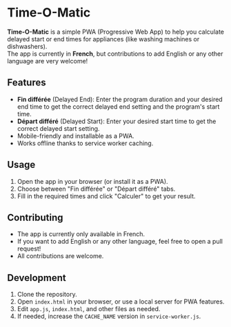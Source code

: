 # Time-O-Matic

**Time-O-Matic** is a simple PWA (Progressive Web App) to help you calculate delayed start or end times for appliances (like washing machines or dishwashers).  
The app is currently in **French**, but contributions to add English or any other language are very welcome!

## Features

- **Fin différée** (Delayed End): Enter the program duration and your desired end time to get the correct delayed end setting and the program's start time.
- **Départ différé** (Delayed Start): Enter your desired start time to get the correct delayed start setting.
- Mobile-friendly and installable as a PWA.
- Works offline thanks to service worker caching.

## Usage

1. Open the app in your browser (or install it as a PWA).
2. Choose between "Fin différée" or "Départ différé" tabs.
3. Fill in the required times and click "Calculer" to get your result.

## Contributing

- The app is currently only available in French.
- If you want to add English or any other language, feel free to open a pull request!
- All contributions are welcome.

## Development

1. Clone the repository.
2. Open `index.html` in your browser, or use a local server for PWA features.
3. Edit `app.js`, `index.html`, and other files as needed.
4. If needed, increase the `CACHE_NAME` version in `service-worker.js`.
